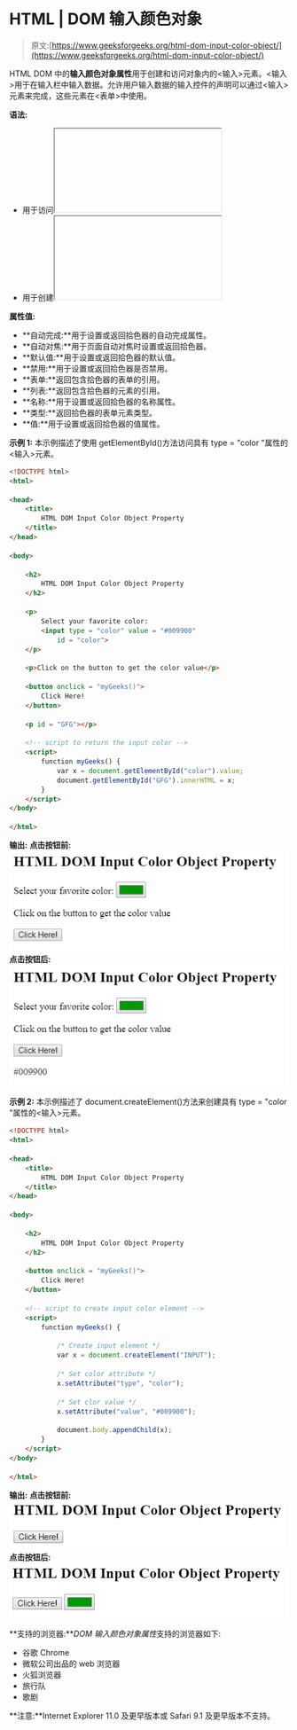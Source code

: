 # HTML | DOM 输入颜色对象

> 原文:[https://www.geeksforgeeks.org/html-dom-input-color-object/](https://www.geeksforgeeks.org/html-dom-input-color-object/)

HTML DOM 中的**输入颜色对象属性**用于创建和访问对象内的<输入>元素。<输入>用于在输入栏中输入数据。允许用户输入数据的输入控件的声明可以通过<输入>元素来完成，这些元素在<表单>中使用。

**语法:**

*   用于访问<iframe>元素。<pre>var x = document.getElementById("myColor");</pre></iframe>
*   用于创建<iframe>元素。<pre>var x = document.createElement("INPUT");</pre></iframe>

**属性值:**

*   **自动完成:**用于设置或返回拾色器的自动完成属性。
*   **自动对焦:**用于页面自动对焦时设置或返回拾色器。
*   **默认值:**用于设置或返回拾色器的默认值。
*   **禁用:**用于设置或返回拾色器是否禁用。
*   **表单:**返回包含拾色器的表单的引用。
*   **列表:**返回包含拾色器的元素的引用。
*   **名称:**用于设置或返回拾色器的名称属性。
*   **类型:**返回拾色器的表单元素类型。
*   **值:**用于设置或返回拾色器的值属性。

**示例 1:** 本示例描述了使用 getElementById()方法访问具有 type = "color "属性的<输入>元素。

```html
<!DOCTYPE html>
<html>

<head>
    <title> 
        HTML DOM Input Color Object Property 
    </title>
</head>

<body>

    <h2>
        HTML DOM Input Color Object Property 
    </h2>

    <p>
        Select your favorite color: 
        <input type = "color" value = "#009900"
            id = "color">
    </p>

    <p>Click on the button to get the color value</p>

    <button onclick = "myGeeks()">
        Click Here!
    </button>

    <p id = "GFG"></p>

    <!-- script to return the input color -->
    <script>
        function myGeeks() {
            var x = document.getElementById("color").value;
            document.getElementById("GFG").innerHTML = x;
        }
    </script>
</body>

</html>                    
```

**输出:**
**点击按钮前:**
![color object](img/a16bcc123792a8970603cba1766e8347.png)
**点击按钮后:**
![color object](img/f4f61127cdaf0ac92d65e59c0190784f.png)

**示例 2:** 本示例描述了 document.createElement()方法来创建具有 type = "color "属性的<输入>元素。

```html
<!DOCTYPE html>
<html>

<head>
    <title> 
        HTML DOM Input Color Object Property 
    </title>
</head>

<body>

    <h2>
        HTML DOM Input Color Object Property 
    </h2>

    <button onclick = "myGeeks()">
        Click Here!
    </button>

    <!-- script to create input color element -->
    <script>
        function myGeeks() {

            /* Create input element */
            var x = document.createElement("INPUT");

            /* Set color attribute */
            x.setAttribute("type", "color");

            /* Set clor value */
            x.setAttribute("value", "#009900");

            document.body.appendChild(x);
        }
    </script>
</body>

</html>                    
```

**输出:**
**点击按钮前:**
![color object](img/596a195a7438d7c58a0b1aa0a261532d.png)
**点击按钮后:**
![color object](img/57799975af71d82ec30cd952b6488514.png)

**支持的浏览器:***DOM 输入颜色对象属性*支持的浏览器如下:

*   谷歌 Chrome
*   微软公司出品的 web 浏览器
*   火狐浏览器
*   旅行队
*   歌剧

**注意:**Internet Explorer 11.0 及更早版本或 Safari 9.1 及更早版本不支持。